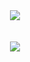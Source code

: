 <div align="center">
<a href="https://discord.com/users/258203400053719040"><img align="center" src="https://lanyard.cnrad.dev/api/258203400053719040?theme=dark&animated=true&idleMessage=Actuellement%20en%20train%20de%20ne%20rien%20faire"/><br><br><br><a href="https://spotify-github-profile.vercel.app/api/view?uid=313l5e2zbbmtckctlmnaegdkvc6y"><img align="center" src="https://spotify-github-profile.vercel.app/api/view?uid=313l5e2zbbmtckctlmnaegdkvc6y&cover_image=true&theme=default&show_offline=false&background_color=121212&interchange=true&bar_color=53b14f&bar_color_cover=true"></a>
</div>

[s-released]: https://shields.io/badge/STATUS-RELEASED-brightgreen
[s-working]: https://shields.io/badge/STATUS-WORKING-green
[s-wip]: https://img.shields.io/badge/STATUS-WORK_IN_PROGRESS-yellow
[s-wait]: https://img.shields.io/badge/STATUS-WAITING-yellow
[s-discontinued]: https://img.shields.io/badge/STATUS-DISCONTINUED-red
